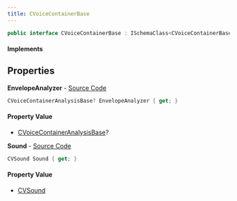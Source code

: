 ```yaml
---
title: CVoiceContainerBase
---
```


```csharp
public interface CVoiceContainerBase : ISchemaClass<CVoiceContainerBase>, ISchemaField, ISchemaClass, INativeHandle
```

#### Implements

## Properties

**EnvelopeAnalyzer** - [Source Code](https://github.com/swiftly-solution/swiftlys2/blob/main/managed/src/SwiftlyS2.Generated/Schemas/Interfaces/CVoiceContainerBase.cs#L18)

```csharp
CVoiceContainerAnalysisBase? EnvelopeAnalyzer { get; }
```

#### Property Value

- [CVoiceContainerAnalysisBase](/docs/api/shared/schemadefinitions/cvoicecontaineranalysisbase)?

**Sound** - [Source Code](https://github.com/swiftly-solution/swiftlys2/blob/main/managed/src/SwiftlyS2.Generated/Schemas/Interfaces/CVoiceContainerBase.cs#L16)

```csharp
CVSound Sound { get; }
```

#### Property Value

- [CVSound](/docs/api/shared/schemadefinitions/cvsound)

